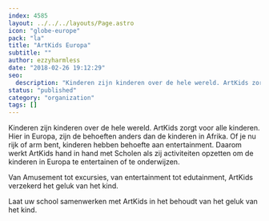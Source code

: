 ```yaml
---
index: 4585
layout: ../../../layouts/Page.astro
icon: "globe-europe"
pack: "la"
title: "ArtKids Europa"
subtitle: ""
author: ezzyharmless
date: "2018-02-26 19:12:29"
seo:
  description: "Kinderen zijn kinderen over de hele wereld. ArtKids zorgt voor alle kinderen. Hier in Europa, zijn de behoeften anders dan de kinderen in Afrika. Of je nu rijk of arm bent, kinderen hebben behoefte aan entertainment. Daarom werkt ArtKids hand in hand met Scholen als zij activiteiten opzetten om de kinderen in Europa te entertainen of te onderwijzen."
status: "published"
category: "organization"
tags: []
---
```


Kinderen zijn kinderen over de hele wereld. ArtKids zorgt voor alle kinderen. Hier in Europa, zijn de behoeften anders dan de kinderen in Afrika. Of je nu rijk of arm bent, kinderen hebben behoefte aan entertainment. Daarom werkt ArtKids hand in hand met Scholen als zij activiteiten opzetten om de kinderen in Europa te entertainen of te onderwijzen.

Van Amusement tot excursies, van entertainment tot edutainment, ArtKids verzekerd het geluk van het kind.

Laat uw school samenwerken met ArtKids in het behoudt van het geluk van het kind.
